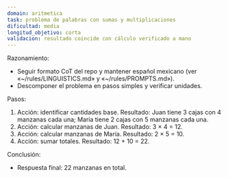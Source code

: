 ```yaml
---
domain: aritmetica
task: problema de palabras con sumas y multiplicaciones
dificultad: media
longitud_objetivo: corta
validacion: resultado coincide con cálculo verificado a mano
---
```


Razonamiento:
- Seguir formato CoT del repo y mantener español mexicano (ver «~/rules/LINGUISTICS.md» y «~/rules/PROMPTS.md»).
- Descomponer el problema en pasos simples y verificar unidades.

Pasos:
1) Acción: identificar cantidades base.
   Resultado: Juan tiene 3 cajas con 4 manzanas cada una; María tiene 2 cajas con 5 manzanas cada una.
2) Acción: calcular manzanas de Juan.
   Resultado: 3 × 4 = 12.
3) Acción: calcular manzanas de María.
   Resultado: 2 × 5 = 10.
4) Acción: sumar totales.
   Resultado: 12 + 10 = 22.

Conclusión:
- Respuesta final: 22 manzanas en total.

